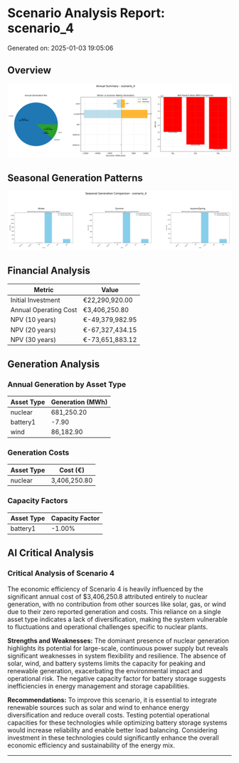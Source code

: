 # Scenario Analysis Report: scenario_4
Generated on: 2025-01-03 19:05:06

## Overview
![Annual Summary](figure/annual_summary.png)

## Seasonal Generation Patterns
![Seasonal Comparison](figure/seasonal_comparison.png)

## Financial Analysis
| Metric | Value |
|--------|--------|
| Initial Investment | €22,290,920.00 |
| Annual Operating Cost | €3,406,250.80 |
| NPV (10 years) | €-49,379,982.95 |
| NPV (20 years) | €-67,327,434.15 |
| NPV (30 years) | €-73,651,883.12 |

## Generation Analysis

### Annual Generation by Asset Type
| Asset Type | Generation (MWh) |
|------------|-----------------|
| nuclear | 681,250.20 |
| battery1 | -7.90 |
| wind | 86,182.90 |

### Generation Costs
| Asset Type | Cost (€) |
|------------|----------|
| nuclear | 3,406,250.80 |

### Capacity Factors
| Asset Type | Capacity Factor |
|------------|----------------|
| battery1 | -1.00% |

## AI Critical Analysis
### Critical Analysis of Scenario 4

The economic efficiency of Scenario 4 is heavily influenced by the significant annual cost of $3,406,250.8 attributed entirely to nuclear generation, with no contribution from other sources like solar, gas, or wind due to their zero reported generation and costs. This reliance on a single asset type indicates a lack of diversification, making the system vulnerable to fluctuations and operational challenges specific to nuclear plants.

**Strengths and Weaknesses:**
The dominant presence of nuclear generation highlights its potential for large-scale, continuous power supply but reveals significant weaknesses in system flexibility and resilience. The absence of solar, wind, and battery systems limits the capacity for peaking and renewable generation, exacerbating the environmental impact and operational risk. The negative capacity factor for battery storage suggests inefficiencies in energy management and storage capabilities.

**Recommendations:**
To improve this scenario, it is essential to integrate renewable sources such as solar and wind to enhance energy diversification and reduce overall costs. Testing potential operational capacities for these technologies while optimizing battery storage systems would increase reliability and enable better load balancing. Considering investment in these technologies could significantly enhance the overall economic efficiency and sustainability of the energy mix.

---
